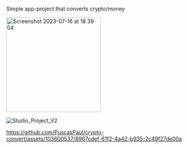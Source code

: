 Simple app-project that converts crypto/money

<img width="250" alt="Screenshot 2023-07-16 at 18 39 04" src="https://github.com/PuscasPaul/crypto-convert/assets/103600537/3cc70d89-af32-4574-9760-21afc7b3752b">


![Studio_Project_V2](https://github.com/PuscasPaul/crypto-convert/assets/103600537/f9cefb08-6fb0-4302-a893-48be689ac30d)


https://github.com/PuscasPaul/crypto-convert/assets/103600537/8967cdef-61f2-4a42-b935-2c49f27de00a

